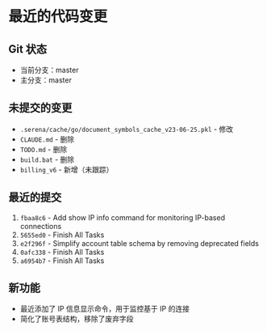 # 最近的代码变更

## Git 状态
- 当前分支：master
- 主分支：master

## 未提交的变更
- `.serena/cache/go/document_symbols_cache_v23-06-25.pkl` - 修改
- `CLAUDE.md` - 删除
- `TODO.md` - 删除  
- `build.bat` - 删除
- `billing_v6` - 新增（未跟踪）

## 最近的提交
1. `fbaa8c6` - Add show IP info command for monitoring IP-based connections
2. `5655ed0` - Finish All Tasks
3. `e2f296f` - Simplify account table schema by removing deprecated fields
4. `0afc338` - Finish All Tasks
5. `a6954b7` - Finish All Tasks

## 新功能
- 最近添加了 IP 信息显示命令，用于监控基于 IP 的连接
- 简化了账号表结构，移除了废弃字段